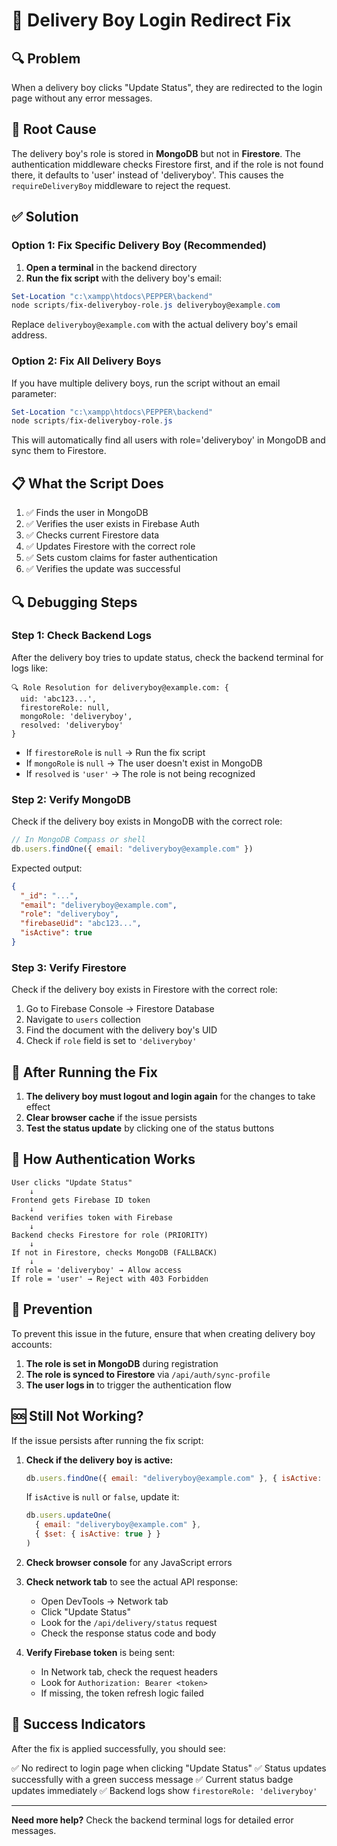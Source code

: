 # 🔧 Delivery Boy Login Redirect Fix

## 🔍 Problem
When a delivery boy clicks "Update Status", they are redirected to the login page without any error messages.

## 🎯 Root Cause
The delivery boy's role is stored in **MongoDB** but not in **Firestore**. The authentication middleware checks Firestore first, and if the role is not found there, it defaults to 'user' instead of 'deliveryboy'. This causes the `requireDeliveryBoy` middleware to reject the request.

## ✅ Solution

### Option 1: Fix Specific Delivery Boy (Recommended)

1. **Open a terminal** in the backend directory
2. **Run the fix script** with the delivery boy's email:

```powershell
Set-Location "c:\xampp\htdocs\PEPPER\backend"
node scripts/fix-deliveryboy-role.js deliveryboy@example.com
```

Replace `deliveryboy@example.com` with the actual delivery boy's email address.

### Option 2: Fix All Delivery Boys

If you have multiple delivery boys, run the script without an email parameter:

```powershell
Set-Location "c:\xampp\htdocs\PEPPER\backend"
node scripts/fix-deliveryboy-role.js
```

This will automatically find all users with role='deliveryboy' in MongoDB and sync them to Firestore.

## 📋 What the Script Does

1. ✅ Finds the user in MongoDB
2. ✅ Verifies the user exists in Firebase Auth
3. ✅ Checks current Firestore data
4. ✅ Updates Firestore with the correct role
5. ✅ Sets custom claims for faster authentication
6. ✅ Verifies the update was successful

## 🔍 Debugging Steps

### Step 1: Check Backend Logs

After the delivery boy tries to update status, check the backend terminal for logs like:

```
🔍 Role Resolution for deliveryboy@example.com: {
  uid: 'abc123...',
  firestoreRole: null,
  mongoRole: 'deliveryboy',
  resolved: 'deliveryboy'
}
```

- If `firestoreRole` is `null` → Run the fix script
- If `mongoRole` is `null` → The user doesn't exist in MongoDB
- If `resolved` is `'user'` → The role is not being recognized

### Step 2: Verify MongoDB

Check if the delivery boy exists in MongoDB with the correct role:

```javascript
// In MongoDB Compass or shell
db.users.findOne({ email: "deliveryboy@example.com" })
```

Expected output:
```json
{
  "_id": "...",
  "email": "deliveryboy@example.com",
  "role": "deliveryboy",
  "firebaseUid": "abc123...",
  "isActive": true
}
```

### Step 3: Verify Firestore

Check if the delivery boy exists in Firestore with the correct role:

1. Go to Firebase Console → Firestore Database
2. Navigate to `users` collection
3. Find the document with the delivery boy's UID
4. Check if `role` field is set to `'deliveryboy'`

## 🚀 After Running the Fix

1. **The delivery boy must logout and login again** for the changes to take effect
2. **Clear browser cache** if the issue persists
3. **Test the status update** by clicking one of the status buttons

## 🔐 How Authentication Works

```
User clicks "Update Status"
    ↓
Frontend gets Firebase ID token
    ↓
Backend verifies token with Firebase
    ↓
Backend checks Firestore for role (PRIORITY)
    ↓
If not in Firestore, checks MongoDB (FALLBACK)
    ↓
If role = 'deliveryboy' → Allow access
If role = 'user' → Reject with 403 Forbidden
```

## 📝 Prevention

To prevent this issue in the future, ensure that when creating delivery boy accounts:

1. **The role is set in MongoDB** during registration
2. **The role is synced to Firestore** via `/api/auth/sync-profile`
3. **The user logs in** to trigger the authentication flow

## 🆘 Still Not Working?

If the issue persists after running the fix script:

1. **Check if the delivery boy is active:**
   ```javascript
   db.users.findOne({ email: "deliveryboy@example.com" }, { isActive: 1 })
   ```
   If `isActive` is `null` or `false`, update it:
   ```javascript
   db.users.updateOne(
     { email: "deliveryboy@example.com" },
     { $set: { isActive: true } }
   )
   ```

2. **Check browser console** for any JavaScript errors

3. **Check network tab** to see the actual API response:
   - Open DevTools → Network tab
   - Click "Update Status"
   - Look for the `/api/delivery/status` request
   - Check the response status code and body

4. **Verify Firebase token** is being sent:
   - In Network tab, check the request headers
   - Look for `Authorization: Bearer <token>`
   - If missing, the token refresh logic failed

## 🎉 Success Indicators

After the fix is applied successfully, you should see:

✅ No redirect to login page when clicking "Update Status"
✅ Status updates successfully with a green success message
✅ Current status badge updates immediately
✅ Backend logs show `firestoreRole: 'deliveryboy'`

---

**Need more help?** Check the backend terminal logs for detailed error messages.